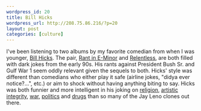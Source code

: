 ```yaml
--- 
wordpress_id: 20
title: Bill Hicks
wordpress_url: http://208.75.86.216/?p=20
layout: post
categories: [culture]
---
```

I've been listening to two albums by my favorite comedian from when I was younger, <a href="http://www.billhicks.com">Bill Hicks</a>. The pair, <a href="http://www.amazon.com/exec/obidos/ASIN/B0000009QI/mikechampion">Rant in E-Minor</a> and <a href="http://www.amazon.com/exec/obidos/ASIN/B0000009QG/mikechampion">Relentless</a>, are both filled with dark jokes from the early 90s. His rants against President Bush Sr. and Gulf War 1 seem oddly relevant given the sequels to both. Hicks' style was different than comedians who either play it safe (airline jokes, "didya ever notice?...", etc.) or aim to shock without having anything biting to say. Hicks was both funnier and more intelligent in his joking on <a href="http://www.sacredcow.com/media/source/store_items/rant/easter.mp3">religion</a>, <a href="http://www.sacredcow.com/media/source/store_items/rant/orange_drink.mp3">artistic integrity</a>, <a href="http://www.sacredcow.com/media/source/store_items/relentless/the_war.mp3">war</a>, <a href="http://www.sacredcow.com/media/source/store_items/rant/the_elite.mp3">politics</a> and <a href="http://www.sacredcow.com/media/source/store_items/relentless/great_times.mp3">drugs</a> than so many of the Jay Leno clones out there.

